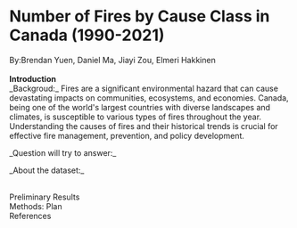 # Number of Fires by Cause Class in Canada (1990-2021)
By:Brendan Yuen, Daniel Ma, Jiayi Zou, Elmeri Hakkinen\
\
**Introduction**\
_Backgroud:\_
Fires are a significant environmental hazard that can cause devastating impacts on communities, ecosystems, and economies. Canada, being one of the world's largest countries with diverse landscapes and climates, is susceptible to various types of fires throughout the year. Understanding the causes of fires and their historical trends is crucial for effective fire management, prevention, and policy development.

_Question will try to answer:\_

_About the dataset:\_


\
Preliminary Results\
Methods: Plan\
References 
